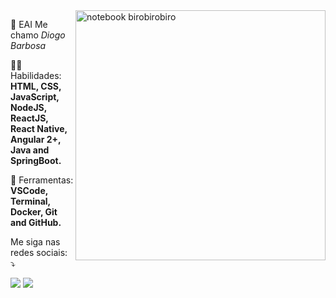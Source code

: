 <img src="https://raw.githubusercontent.com/MicaelliMedeiros/micaellimedeiros/master/image/computer-illustration.png" min-width="400px" max-width="400px" width="400px" align="right" alt="notebook birobirobiro">


<p align="left"> 
  🖖 EAI Me chamo <i>Diogo Barbosa</i>
</p>

<p align="left">
  👨‍💻 Habilidades: <strong>HTML, CSS, JavaScript, NodeJS, ReactJS, React Native, Angular 2+, Java and SpringBoot.</strong>
</p>

<p align="left">
  🚀 Ferramentas: <strong>VSCode, Terminal, Docker, Git and GitHub.</strong>
</p>


<p align="left">
  Me siga nas redes sociais: ⤵️
</p>

<p align="left">
  <a href="https://www.linkedin.com/in/diogobarbosa22/" alt="Instagram">
  <img src="https://img.shields.io/badge/-Instagram-DF0174?style=for-the-badge&logo=instagram&logoColor=white&link=https://www.instagram.com/diibarbosa/"/></a>
  
  <a href="https://www.linkedin.com/in/diogobarbosa22/" alt="Linkedin">
  <img src="https://img.shields.io/badge/-Linkedin-0e76a8?style=for-the-badge&logo=Linkedin&logoColor=white&link=https://www.linkedin.com/in/diogobarbosa22/" /></a>
</p>  
